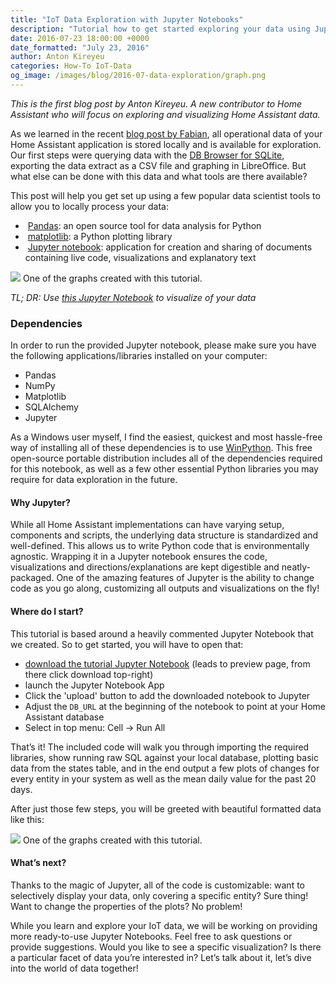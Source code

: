 ```yaml
---
title: "IoT Data Exploration with Jupyter Notebooks"
description: "Tutorial how to get started exploring your data using Jupyter Notebooks, Pandas and Matplotlib."
date: 2016-07-23 18:00:00 +0000
date_formatted: "July 23, 2016"
author: Anton Kireyeu
categories: How-To IoT-Data
og_image: /images/blog/2016-07-data-exploration/graph.png
---
```


_This is the first blog post by Anton Kireyeu. A new contributor to Home Assistant who will focus on exploring and visualizing Home Assistant data._

As we learned in the recent [blog post by Fabian], all operational data of your Home Assistant application is stored locally and is available for exploration. Our first steps were querying data with the [DB Browser for SQLite], exporting the data extract as a CSV file and graphing in LibreOffice. But what else can be done with this data and what tools are there available?

This post will help you get set up using a few popular data scientist tools to allow you to locally process your data:

 - &nbsp;[Pandas]: an open source tool for data analysis for Python
 - &nbsp;[matplotlib]: a Python plotting library
 - &nbsp;[Jupyter notebook]: application for creation and sharing of documents containing live code, visualizations and explanatory text

<p class='img'>
<img src='/images/blog/2016-07-data-exploration/graph.png'>
One of the graphs created with this tutorial.
</p>

_TL; DR: Use [this Jupyter Notebook][nb-prev] to visualize of your data_

[blog post by Fabian]: /blog/2016/07/19/visualizing-your-iot-data/
[DB Browser for SQLite]: http://sqlitebrowser.org/
[Pandas]: http://pandas.pydata.org/
[matplotlib]: http://matplotlib.org/
[Jupyter notebook]: https://jupyter.org/
[nb-prev]: http://nbviewer.jupyter.org/github/home-assistant/home-assistant-notebooks/blob/master/DataExploration-1/DataExploration-1.ipynb

<!--more-->

### Dependencies

In order to run the provided Jupyter notebook, please make sure you have the following applications/libraries installed on your computer:

- Pandas
- NumPy
- Matplotlib
- SQLAlchemy
- Jupyter

As a Windows user myself, I find the easiest, quickest and most hassle-free way of installing all of these dependencies is to use [WinPython]. This free open-source portable distribution includes all of the dependencies required for this notebook, as well as a few other essential Python libraries you may require for data exploration in the future.

[WinPython]: https://winpython.github.io/

#### Why Jupyter?

While all Home Assistant implementations can have varying setup, components and scripts, the underlying data structure is standardized and well-defined. This allows us to write Python code that is environmentally agnostic. Wrapping it in a Jupyter notebook ensures the code, visualizations and directions/explanations are kept digestible and neatly-packaged. One of the amazing features of Jupyter is the ability to change code as you go along, customizing all outputs and visualizations on the fly!

#### Where do I start?

This tutorial is based around a heavily commented Jupyter Notebook that we created. So to get started, you will have to open that:

 - [download the tutorial Jupyter Notebook][nb-prev] (leads to preview page, from there click download top-right)
 - launch the Jupyter Notebook App
 - Click the 'upload' button to add the downloaded notebook to Jupyter
 - Adjust the `DB_URL` at the beginning of the notebook to point at your Home Assistant database
 - Select in top menu: Cell -> Run All

That’s it! The included code will walk you through importing the required libraries, show running raw SQL against your local database, plotting basic data from the states table, and in the end output a few plots of changes for every entity in your system as well as the mean daily value for the past 20 days.

After just those few steps, you will be greeted with beautiful formatted data like this:

<p class='img'>
<img src='/images/blog/2016-07-data-exploration/graph.png'>
One of the graphs created with this tutorial.
</p>

#### What’s next?

Thanks to the magic of Jupyter, all of the code is customizable: want to selectively display your data, only covering a specific entity? Sure thing! Want to change the properties of the plots? No problem!

While you learn and explore your IoT data, we will be working on providing more ready-to-use Jupyter Notebooks. Feel free to ask questions or provide suggestions. Would you like to see a specific visualization? Is there a particular facet of data you’re interested in? Let’s talk about it, let’s dive into the world of data together!
